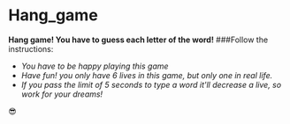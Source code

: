 # Hang_game
**Hang game! You have to guess each letter of the word!**
###Follow the instructions:
+ _You have to be happy playing this game_
+ _Have fun! you only have 6 lives in this game, but only one in real life._
+ _If you pass the limit of 5 seconds to type a word it'll decrease a live, so work for your dreams!_

 😎

